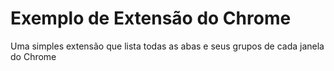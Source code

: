 # Exemplo de Extensão do Chrome

Uma simples extensão que lista todas as abas e seus grupos de cada janela do Chrome

